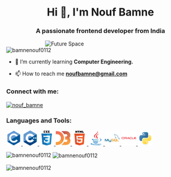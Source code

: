 <h1 align="center">Hi 👋, I'm Nouf Bamne</h1>
<h3 align="center">A passionate frontend developer from India</h3>
<img align = "right" alt= "Future Space" width ="400" src="https://img.freepik.com/premium-photo/aesthetic-view-private-jet-engine-intake-with-sleek-modern-design-concept-aircraft-engineering-aesthetic-design-modern-technology-aviation-innovation_918839-136878.jpg">

<p align="left"> <img src="https://komarev.com/ghpvc/?username=bamnenouf0112&label=Profile%20views&color=0e75b6&style=flat" alt="bamnenouf0112" /> </p>

- 🌱 I’m currently learning **Computer Engineering.**

- 📫 How to reach me **noufbamne@gmail.com**

<h3 align="left">Connect with me:</h3>
<p align="left">
<a href="https://instagram.com/nouf_bamne" target="blank"><img align="center" src="https://raw.githubusercontent.com/rahuldkjain/github-profile-readme-generator/master/src/images/icons/Social/instagram.svg" alt="nouf_bamne" height="30" width="40" /></a>
</p>

<h3 align="left">Languages and Tools:</h3>
<p align="left"> <a href="https://www.cprogramming.com/" target="_blank" rel="noreferrer"> <img src="https://raw.githubusercontent.com/devicons/devicon/master/icons/c/c-original.svg" alt="c" width="40" height="40"/> </a> <a href="https://www.w3schools.com/cpp/" target="_blank" rel="noreferrer"> <img src="https://raw.githubusercontent.com/devicons/devicon/master/icons/cplusplus/cplusplus-original.svg" alt="cplusplus" width="40" height="40"/> </a> <a href="https://www.w3schools.com/css/" target="_blank" rel="noreferrer"> <img src="https://raw.githubusercontent.com/devicons/devicon/master/icons/css3/css3-original-wordmark.svg" alt="css3" width="40" height="40"/> </a> <a href="https://d3js.org/" target="_blank" rel="noreferrer"> <img src="https://raw.githubusercontent.com/devicons/devicon/master/icons/d3js/d3js-original.svg" alt="d3js" width="40" height="40"/> </a> <a href="https://www.w3.org/html/" target="_blank" rel="noreferrer"> <img src="https://raw.githubusercontent.com/devicons/devicon/master/icons/html5/html5-original-wordmark.svg" alt="html5" width="40" height="40"/> </a> <a href="https://www.java.com" target="_blank" rel="noreferrer"> <img src="https://raw.githubusercontent.com/devicons/devicon/master/icons/java/java-original.svg" alt="java" width="40" height="40"/> </a> <a href="https://www.mysql.com/" target="_blank" rel="noreferrer"> <img src="https://raw.githubusercontent.com/devicons/devicon/master/icons/mysql/mysql-original-wordmark.svg" alt="mysql" width="40" height="40"/> </a> <a href="https://www.oracle.com/" target="_blank" rel="noreferrer"> <img src="https://raw.githubusercontent.com/devicons/devicon/master/icons/oracle/oracle-original.svg" alt="oracle" width="40" height="40"/> </a> <a href="https://www.python.org" target="_blank" rel="noreferrer"> <img src="https://raw.githubusercontent.com/devicons/devicon/master/icons/python/python-original.svg" alt="python" width="40" height="40"/> </a> </p>

<p><img align="left" src="https://github-readme-stats.vercel.app/api/top-langs?username=bamnenouf0112&show_icons=true&locale=en&layout=compact" alt="bamnenouf0112" /></p>

<p>&nbsp;<img align="center" src="https://github-readme-stats.vercel.app/api?username=bamnenouf0112&show_icons=true&locale=en" alt="bamnenouf0112" /></p>

<p><img align="center" src="https://github-readme-streak-stats.herokuapp.com/?user=bamnenouf0112&" alt="bamnenouf0112" /></p>
